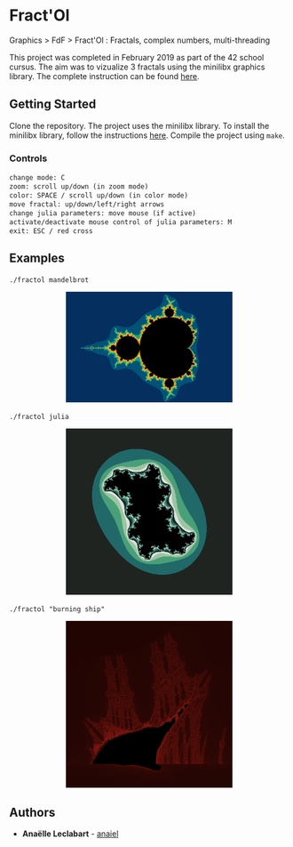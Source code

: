 # Fract'Ol

Graphics > FdF > Fract'Ol : Fractals, complex numbers, multi-threading

This project was completed in February 2019 as part of the 42 school cursus. The aim was to vizualize 3 fractals using the minilibx graphics library. The complete instruction can be found [here](https://github.com/miniponps/42-Fractol/blob/master/fract_ol.pdf).

## Getting Started

Clone the repository.
The project uses the minilibx library. To install the minilibx library, follow the instructions [here](https://github.com/pbondoer/MinilibX).
Compile the project using `make`.

### Controls

```
change mode: C
zoom: scroll up/down (in zoom mode)
color: SPACE / scroll up/down (in color mode)
move fractal: up/down/left/right arrows
change julia parameters: move mouse (if active)
activate/deactivate mouse control of julia parameters: M
exit: ESC / red cross
```

## Examples


```
./fractol mandelbrot
```

<p align="center"><img src="https://github.com/anaiel/fractol/blob/master/fractals/Mandelbrot.png?raw=true" alt="Mandelbrot" width="300"/></p>


```
./fractol julia
```

<p align="center"><img src="https://github.com/anaiel/fractol/blob/master/fractals/Julia.png?raw=true" alt="Julia" width="300"/></p>

```
./fractol "burning ship"
```

<p align="center"><img src="https://raw.githubusercontent.com/anaiel/fractol/master/fractals/Burning%20ship.png" alt="Burning ship" width="300"/></p>


## Authors

* **Anaëlle Leclabart** - [anaiel](https://github.com/anaiel)
